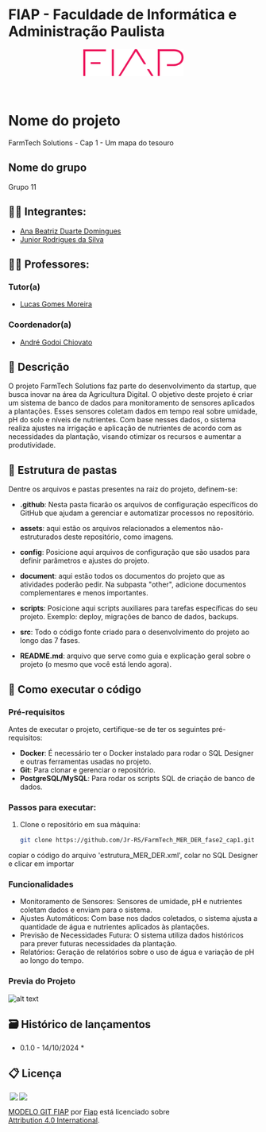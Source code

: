 # FIAP - Faculdade de Informática e Administração Paulista

<p align="center">
<a href= "https://www.fiap.com.br/"><img src="assets/logo-fiap.png" alt="FIAP - Faculdade de Informática e Admnistração Paulista" border="0" width=40% height=40%></a>
</p>

<br>

# Nome do projeto
FarmTech Solutions - Cap 1 - Um mapa do tesouro

## Nome do grupo
Grupo 11

## 👨‍🎓 Integrantes: 
- <a href="https://www.linkedin.com/in/">Ana Beatriz Duarte Domingues</a>
- <a href="https://www.linkedin.com/in/jrsilva051/">Junior Rodrigues da Silva</a>

## 👩‍🏫 Professores:
### Tutor(a) 
- <a href="https://www.linkedin.com/company/inova-fusca">Lucas Gomes Moreira</a>
### Coordenador(a)
- <a href="https://www.linkedin.com/company/inova-fusca">André Godoi Chiovato</a>


## 📜 Descrição

O projeto FarmTech Solutions faz parte do desenvolvimento da startup, que busca inovar na área da Agricultura Digital. O objetivo deste projeto é criar um sistema de banco de dados para monitoramento de sensores aplicados a plantações. Esses sensores coletam dados em tempo real sobre umidade, pH do solo e níveis de nutrientes. Com base nesses dados, o sistema realiza ajustes na irrigação e aplicação de nutrientes de acordo com as necessidades da plantação, visando otimizar os recursos e aumentar a produtividade.


## 📁 Estrutura de pastas

Dentre os arquivos e pastas presentes na raiz do projeto, definem-se:

- <b>.github</b>: Nesta pasta ficarão os arquivos de configuração específicos do GitHub que ajudam a gerenciar e automatizar processos no repositório.

- <b>assets</b>: aqui estão os arquivos relacionados a elementos não-estruturados deste repositório, como imagens.

- <b>config</b>: Posicione aqui arquivos de configuração que são usados para definir parâmetros e ajustes do projeto.

- <b>document</b>: aqui estão todos os documentos do projeto que as atividades poderão pedir. Na subpasta "other", adicione documentos complementares e menos importantes.

- <b>scripts</b>: Posicione aqui scripts auxiliares para tarefas específicas do seu projeto. Exemplo: deploy, migrações de banco de dados, backups.

- <b>src</b>: Todo o código fonte criado para o desenvolvimento do projeto ao longo das 7 fases.

- <b>README.md</b>: arquivo que serve como guia e explicação geral sobre o projeto (o mesmo que você está lendo agora).

## 🔧 Como executar o código

### Pré-requisitos
Antes de executar o projeto, certifique-se de ter os seguintes pré-requisitos:

- **Docker**: É necessário ter o Docker instalado para rodar o SQL Designer e outras ferramentas usadas no projeto.
- **Git**: Para clonar e gerenciar o repositório.
- **PostgreSQL/MySQL**: Para rodar os scripts SQL de criação de banco de dados.

### Passos para executar:
1. Clone o repositório em sua máquina:
   ```bash
   git clone https://github.com/Jr-RS/FarmTech_MER_DER_fase2_cap1.git

copiar o código do arquivo 'estrutura_MER_DER.xml', colar no SQL Designer e clicar em importar


### Funcionalidades

- Monitoramento de Sensores: Sensores de umidade, pH e nutrientes coletam dados e enviam para o sistema.
- Ajustes Automáticos: Com base nos dados coletados, o sistema ajusta a quantidade de água e nutrientes aplicados às plantações.
- Previsão de Necessidades Futura: O sistema utiliza dados históricos para prever futuras necessidades da plantação.
- Relatórios: Geração de relatórios sobre o uso de água e variação de pH ao longo do tempo.


### Previa do Projeto

![alt text](image.png)

## 🗃 Histórico de lançamentos

* 0.1.0 - 14/10/2024
    *

## 📋 Licença

<img style="height:22px!important;margin-left:3px;vertical-align:text-bottom;" src="https://mirrors.creativecommons.org/presskit/icons/cc.svg?ref=chooser-v1"><img style="height:22px!important;margin-left:3px;vertical-align:text-bottom;" src="https://mirrors.creativecommons.org/presskit/icons/by.svg?ref=chooser-v1"><p xmlns:cc="http://creativecommons.org/ns#" xmlns:dct="http://purl.org/dc/terms/"><a property="dct:title" rel="cc:attributionURL" href="https://github.com/agodoi/template">MODELO GIT FIAP</a> por <a rel="cc:attributionURL dct:creator" property="cc:attributionName" href="https://fiap.com.br">Fiap</a> está licenciado sobre <a href="http://creativecommons.org/licenses/by/4.0/?ref=chooser-v1" target="_blank" rel="license noopener noreferrer" style="display:inline-block;">Attribution 4.0 International</a>.</p>